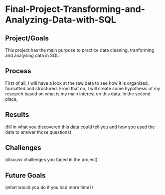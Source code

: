 # Final-Project-Transforming-and-Analyzing-Data-with-SQL

## Project/Goals
This project has the main purpose to practice data cleaning, tranforming and analysing data in SQL. 

## Process
First of all, I will have a look at the raw data to see how it is organized, formatted and structured. From that on, I will create some hypothesis of my research based on what is my main interest on this data.
In the second place, 

## Results
(fill in what you discovered this data could tell you and how you used the data to answer those questions)

## Challenges 
(discuss challenges you faced in the project)

## Future Goals
(what would you do if you had more time?)
